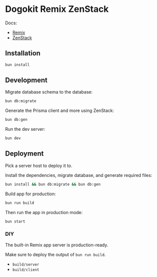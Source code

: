 # Dogokit Remix ZenStack

Docs:

- [Remix](https://remix.run)
- [ZenStack](https://zenstack.dev)

## Installation

```sh
bun install
```

## Development

Migrate database schema to the database:

```sh
bun db:migrate
```

Generate the Prisma client and more using ZenStack:

```sh
bun db:gen
```

Run the dev server:

```sh
bun dev
```

## Deployment

Pick a server host to deploy it to.

Install the dependencies, migrate database, and generate required files:

```sh
bun install && bun db:migrate && bun db:gen
```

Build app for production:

```sh
bun run build
```

Then run the app in production mode:

```sh
bun start
```

### DIY

The built-in Remix app server is production-ready.

Make sure to deploy the output of `bun run build`.

- `build/server`
- `build/client`
